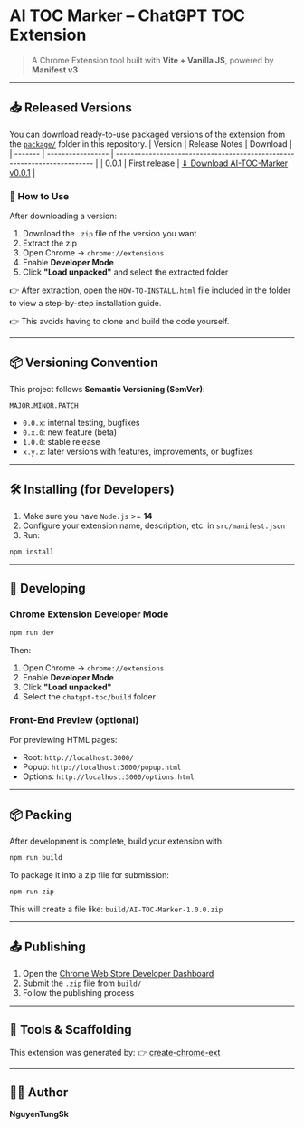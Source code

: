 # AI TOC Marker – ChatGPT TOC Extension

> A Chrome Extension tool built with **Vite + Vanilla JS**, powered by **Manifest v3**

---

## 📥 Released Versions

You can download ready-to-use packaged versions of the extension from the [`package/`](./package) folder in this repository.
| Version | Release Notes      | Download                                                                 |
| ------- | ----------------- | ------------------------------------------------------------------------ |
| 0.0.1   | First release     | [⬇ Download AI-TOC-Marker v0.0.1](https://github.com/NguyenTungSK2004/AI-TOC-Marker/releases/download/v0.0.1/AI-TOC-Marker-0.0.1.zip) |

### 🧪 How to Use

After downloading a version:

1. Download the `.zip` file of the version you want
2. Extract the zip
3. Open Chrome → `chrome://extensions`
4. Enable **Developer Mode**
5. Click **"Load unpacked"** and select the extracted folder

👉 After extraction, open the `HOW-TO-INSTALL.html` file included in the folder to view a step-by-step installation guide.

👉 This avoids having to clone and build the code yourself.

---

## 📦 Versioning Convention

This project follows **Semantic Versioning (SemVer)**:

```
MAJOR.MINOR.PATCH
```

* `0.0.x`: internal testing, bugfixes
* `0.x.0`: new feature (beta)
* `1.0.0`: stable release
* `x.y.z`: later versions with features, improvements, or bugfixes

---

## 🛠️ Installing (for Developers)

1. Make sure you have `Node.js` >= **14**
2. Configure your extension name, description, etc. in `src/manifest.json`
3. Run:

```bash
npm install
```

---

## 🚀 Developing

### Chrome Extension Developer Mode

```bash
npm run dev
```

Then:

1. Open Chrome → `chrome://extensions`
2. Enable **Developer Mode**
3. Click **"Load unpacked"**
4. Select the `chatgpt-toc/build` folder

### Front-End Preview (optional)

For previewing HTML pages:

* Root: `http://localhost:3000/`
* Popup: `http://localhost:3000/popup.html`
* Options: `http://localhost:3000/options.html`

---

## 📦 Packing

After development is complete, build your extension with:

```bash
npm run build
```

To package it into a zip file for submission:

```bash
npm run zip
```

This will create a file like:
`build/AI-TOC-Marker-1.0.0.zip`

---

## 📤 Publishing

1. Open the [Chrome Web Store Developer Dashboard](https://developer.chrome.com/webstore/publish)
2. Submit the `.zip` file from `build/`
3. Follow the publishing process

---

## 🧰 Tools & Scaffolding

This extension was generated by:
👉 [create-chrome-ext](https://github.com/guocaoyi/create-chrome-ext)

---

## 👨‍💻 Author

**NguyenTungSk**